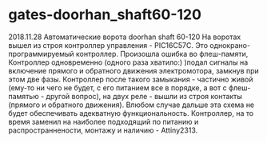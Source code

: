 # gates-doorhan_shaft60-120
2018.11.28
Автоматические ворота doorhan shaft 60-120
На воротах вышел из строя контроллер управления - PIC16C57C.
Это однокрано-программируемый контроллер. Произошла ошибка во флеш-памяти, 
Контроллер одновременно (одного раза хватило:) )подал сигналы на включение прямого и обратного движения электромотора,
замкнув при этом две фазы. Контроллер после такого замыкания - частично живой (ему-то ни чего не будет, с его питанием все в порядке, а вот с флеш-памятью - другой вопрос), 
на двух реле - вышли из строя контакты (прямого и обратного движения).
Влюбом случае дальше эта схема не будет обеспечивать адекватную функциональность.
Контроллер, на то время заменил на наиболее подходящий по питанию и распространнености, монтажу и наличию -
Attiny2313.
